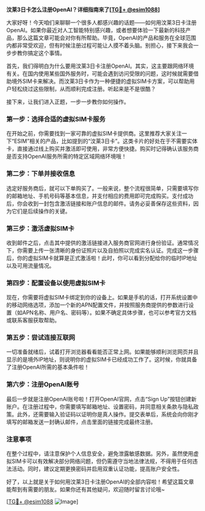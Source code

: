 **汶莱3日卡怎么注册OpenAI？详细指南来了[[TG💪+ @esim1088](https://t.me/s/esim1088)]**

大家好呀！今天咱们来聊聊一个很多人都感兴趣的话题——如何用汶莱3日卡注册OpenAI。如果你最近对人工智能特别感兴趣，或者想要体验一下最新的科技产品，那么这篇文章可能会对你有所帮助。毕竟，OpenAI的产品和服务在全球范围内都非常受欢迎，但有时候注册过程可能让人摸不着头脑。别担心，接下来我会一步步教你搞定这个事情。

首先，我们得明白为什么要用汶莱3日卡注册OpenAI。其实，这主要跟网络环境有关。在国内使用某些国外服务时，可能会遇到访问受限的问题，这时候就需要借助境外SIM卡来解决。而汶莱3日卡作为一种便捷的虚拟SIM卡方案，可以帮助用户轻松绕过这些限制，从而顺利完成注册。听起来是不是很酷？

接下来，让我们进入正题，一步一步教你如何操作。

### 第一步：选择合适的虚拟SIM卡服务

在开始之前，你需要找到一家可靠的虚拟SIM卡提供商。这里推荐大家关注一下“ESIM”相关的产品，比如提到的“汶莱3日卡”。这类卡片的好处在于不需要实体卡，直接通过线上购买并激活即可使用，非常方便快捷。购买时记得确认该服务商是否支持OpenAI服务所需的特定区域网络环境哦！

### 第二步：下单并接收信息

选定好服务商后，就可以下单购买了。一般来说，整个流程很简单，只需要填写你的邮箱地址、手机号码等基本信息，并支付相应的费用即可完成购买。支付成功后，你会收到一封包含激活链接和账户信息的邮件。请务必妥善保存这些资料，因为它们是后续操作的关键。

### 第三步：激活虚拟SIM卡

收到邮件之后，点击其中提供的激活链接进入服务商官网进行身份验证。通常情况下，你需要上传一张清晰的身份证照片以及自拍照以完成实名认证。完成这一步骤后，你的虚拟SIM卡就算是正式激活啦！此时，你可以看到分配给你的临时IP地址以及可用流量情况。

### 第四步：配置设备以使用虚拟SIM卡

现在，你需要将虚拟SIM卡绑定到你的设备上。如果是手机的话，打开系统设置中的移动网络选项，添加一个新的APN配置文件，并按照服务商提供的参数进行设置（如APN名称、用户名、密码等）。如果不确定具体步骤，也可以参考官方文档或联系客服获取帮助。

### 第五步：尝试连接互联网

一切准备就绪后，试着打开浏览器看看能否正常上网。如果能够顺利浏览网页并且显示的是境外IP地址，则说明你的虚拟SIM卡已经成功工作了。这时候，你就具备了注册OpenAI所需的基本条件啦！

### 第六步：注册OpenAI账号

最后一步就是注册OpenAI账号啦！打开OpenAI官网，点击“Sign Up”按钮创建新账户。在注册过程中，你需要填写邮箱地址、设置密码，并同意相关条款与隐私政策。此外，还需要输入验证码以证明你是真人操作。提交表单后，系统会向你刚才填写的邮箱发送一封确认邮件，点击里面的链接完成最终注册。

### 注意事项

在整个过程中，请注意保护个人信息安全，避免泄露敏感数据。另外，虽然使用虚拟SIM卡可以有效解决部分网络问题，但仍需遵守当地法律法规，不得用于任何违法活动。同时，建议定期更换密码并启用双重认证功能，提高账户安全性。

好了，以上就是关于如何用汶莱3日卡注册OpenAI的全部内容啦！希望这篇文章能帮到有需要的朋友。如果你还有其他疑问，欢迎随时留言讨论哦~

[[TG💪+ @esim1088](https://t.me/s/esim1088) ![Image](https://i.postimg.cc/4NQfJmqS/Snipaste-2025-05-13-00-14-12.png)]